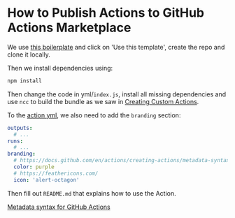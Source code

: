 # How to Publish Actions to GitHub Actions Marketplace

We use [this boilerplate](https://github.com/actions/javascript-action) and click on 'Use this template', create the repo and clone it locally.

Then we install dependencies using:

```bash
npm install
```

Then change the code in yml/`index.js`, install all missing dependencies and use `ncc` to build the bundle as we saw in [Creating Custom Actions](creating_custom_actions.md#javascript).

To the [action yml](../actions/greet/action.yml), we also need to add the `branding` section:

```yaml
outputs:
  # ...
runs:
  # ...
branding:
  # https://docs.github.com/en/actions/creating-actions/metadata-syntax-for-github-actions#brandingcolor
  color: purple
  # https://feathericons.com/
  icon: 'alert-octagon'
```

Then fill out `README.md` that explains how to use the Action.  

[Metadata syntax for GitHub Actions](https://docs.github.com/en/actions/creating-actions/metadata-syntax-for-github-actions)
